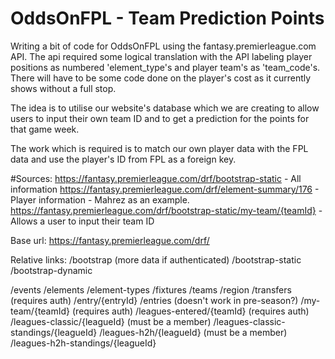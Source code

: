 # OddsOnFPL - Team Prediction Points
Writing a bit of code for OddsOnFPL using the fantasy.premierleague.com API. The api required some logical translation with the API labeling player positions as numbered 'element_type's and player team's as 'team_code's. There will have to be some code done on the player's cost as it currently shows without a full stop. 

The idea is to utilise our website's database which we are creating to allow users to input their own team ID and to get a prediction for the points for that game week.

The work which is required is to match our own player data with the FPL data and use the player's ID from FPL as a foreign key.

#Sources:
https://fantasy.premierleague.com/drf/bootstrap-static - All information
https://fantasy.premierleague.com/drf/element-summary/176 - Player information - Mahrez as an example.
https://fantasy.premierleague.com/drf/bootstrap-static/my-team/{teamId} - Allows a user to input their team ID


Base url: https://fantasy.premierleague.com/drf/

Relative links:
/bootstrap (more data if authenticated)
/bootstrap-static
/bootstrap-dynamic

/events
/elements
/element-types
/fixtures
/teams
/region
/transfers (requires auth)
/entry/{entryId}
/entries (doesn't work in pre-season?)
/my-team/{teamId} (requires auth)
/leagues-entered/{teamId} (requires auth)
/leagues-classic/{leagueId} (must be a member)
/leagues-classic-standings/{leagueId}
/leagues-h2h/{leagueId} (must be a member)
/leagues-h2h-standings/{leagueId}
